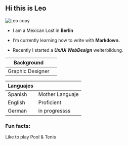 ## Hi this is Leo
![Leo copy](https://github.com/user-attachments/assets/96b7e9d8-a61f-478f-8c02-5b704d21201e)

- I am a Mexican Lost in **Berlin**

- I’m currently learning how to write with **Markdown.**
- Recently I started a **_Ux/Ui WebDesign_** weiterbildung.

| Background |  |
| ------ | ------ |
| Graphic Designer |  |

| Languajes |  |
| ------ | ------ |
| Spanish | Mother Languaje |
| English | Proficient |
| German | in progressss |


### Fun facts:
Like to play Pool & Tenis
